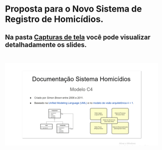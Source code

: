 # Proposta para o Novo Sistema de Registro de Homicídios.

## Na pasta [Capturas de tela](https://github.com/manoelgeraldo/ProjetoGace/tree/master/Capturas%20de%20tela) você pode visualizar detalhadamente os slides.
</br>

![](https://github.com/manoelgeraldo/ProjetoGace/blob/master/Capturas%20de%20tela/SistemaHomicidio.gif)
